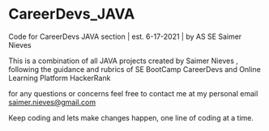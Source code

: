 # CareerDevs_JAVA
Code for CareerDevs JAVA section | est. 6-17-2021 | by AS SE Saimer Nieves

This is a combination of all JAVA projects created by Saimer Nieves , following the guidance and rubrics of SE BootCamp CareerDevs and Online Learning Platform HackerRank

for any questions or concerns feel free to contact me at my personal email saimer.nieves@gmail.com

Keep coding and lets make changes happen, one line of coding at a time. 
